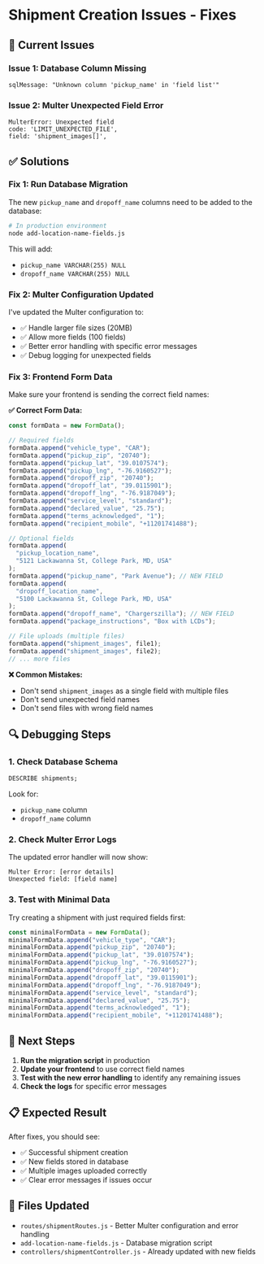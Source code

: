 # Shipment Creation Issues - Fixes

## 🚨 **Current Issues**

### Issue 1: Database Column Missing

```
sqlMessage: "Unknown column 'pickup_name' in 'field list'"
```

### Issue 2: Multer Unexpected Field Error

```
MulterError: Unexpected field
code: 'LIMIT_UNEXPECTED_FILE',
field: 'shipment_images[]',
```

## ✅ **Solutions**

### **Fix 1: Run Database Migration**

The new `pickup_name` and `dropoff_name` columns need to be added to the database:

```bash
# In production environment
node add-location-name-fields.js
```

This will add:

- `pickup_name VARCHAR(255) NULL`
- `dropoff_name VARCHAR(255) NULL`

### **Fix 2: Multer Configuration Updated**

I've updated the Multer configuration to:

- ✅ Handle larger file sizes (20MB)
- ✅ Allow more fields (100 fields)
- ✅ Better error handling with specific error messages
- ✅ Debug logging for unexpected fields

### **Fix 3: Frontend Form Data**

Make sure your frontend is sending the correct field names:

**✅ Correct Form Data:**

```javascript
const formData = new FormData();

// Required fields
formData.append("vehicle_type", "CAR");
formData.append("pickup_zip", "20740");
formData.append("pickup_lat", "39.0107574");
formData.append("pickup_lng", "-76.9160527");
formData.append("dropoff_zip", "20740");
formData.append("dropoff_lat", "39.0115901");
formData.append("dropoff_lng", "-76.9187049");
formData.append("service_level", "standard");
formData.append("declared_value", "25.75");
formData.append("terms_acknowledged", "1");
formData.append("recipient_mobile", "+11201741488");

// Optional fields
formData.append(
  "pickup_location_name",
  "5121 Lackawanna St, College Park, MD, USA"
);
formData.append("pickup_name", "Park Avenue"); // NEW FIELD
formData.append(
  "dropoff_location_name",
  "5100 Lackawanna St, College Park, MD, USA"
);
formData.append("dropoff_name", "Chargerszilla"); // NEW FIELD
formData.append("package_instructions", "Box with LCDs");

// File uploads (multiple files)
formData.append("shipment_images", file1);
formData.append("shipment_images", file2);
// ... more files
```

**❌ Common Mistakes:**

- Don't send `shipment_images` as a single field with multiple files
- Don't send unexpected field names
- Don't send files with wrong field names

## 🔍 **Debugging Steps**

### 1. Check Database Schema

```sql
DESCRIBE shipments;
```

Look for:

- `pickup_name` column
- `dropoff_name` column

### 2. Check Multer Error Logs

The updated error handler will now show:

```
Multer Error: [error details]
Unexpected field: [field name]
```

### 3. Test with Minimal Data

Try creating a shipment with just required fields first:

```javascript
const minimalFormData = new FormData();
minimalFormData.append("vehicle_type", "CAR");
minimalFormData.append("pickup_zip", "20740");
minimalFormData.append("pickup_lat", "39.0107574");
minimalFormData.append("pickup_lng", "-76.9160527");
minimalFormData.append("dropoff_zip", "20740");
minimalFormData.append("dropoff_lat", "39.0115901");
minimalFormData.append("dropoff_lng", "-76.9187049");
minimalFormData.append("service_level", "standard");
minimalFormData.append("declared_value", "25.75");
minimalFormData.append("terms_acknowledged", "1");
minimalFormData.append("recipient_mobile", "+11201741488");
```

## 🚀 **Next Steps**

1. **Run the migration script** in production
2. **Update your frontend** to use correct field names
3. **Test with the new error handling** to identify any remaining issues
4. **Check the logs** for specific error messages

## 📋 **Expected Result**

After fixes, you should see:

- ✅ Successful shipment creation
- ✅ New fields stored in database
- ✅ Multiple images uploaded correctly
- ✅ Clear error messages if issues occur

## 🔧 **Files Updated**

- `routes/shipmentRoutes.js` - Better Multer configuration and error handling
- `add-location-name-fields.js` - Database migration script
- `controllers/shipmentController.js` - Already updated with new fields
